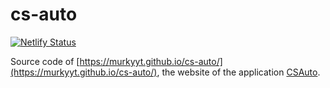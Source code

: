# cs-auto

[![Netlify Status](https://api.netlify.com/api/v1/badges/38adb333-ac93-4c21-8308-a9be29158f82/deploy-status)](https://app.netlify.com/sites/csauto/deploys)

Source code of [https://murkyyt.github.io/cs-auto/](https://murkyyt.github.io/cs-auto/), the website of the application [CSAuto](https://github.com/murkyyt/csauto).
